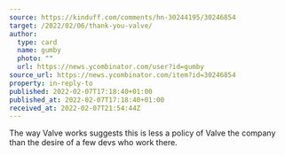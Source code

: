 ```yaml
---
source: https://kinduff.com/comments/hn-30244195/30246854
target: /2022/02/06/thank-you-valve/
author:
  type: card
  name: gumby
  photo: ""
  url: https://news.ycombinator.com/user?id=gumby
source_url: https://news.ycombinator.com/item?id=30246854
property: in-reply-to
published: 2022-02-07T17:18:40+01:00
published_at: 2022-02-07T17:18:40+01:00
received_at: 2022-02-07T21:54:44Z
---
```


The way Valve works suggests this is less a policy of Valve the company than the desire of a few devs who work there.